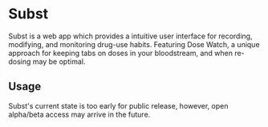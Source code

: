 # Subst

Subst is a web app which provides a intuitive user interface for recording, modifying, and monitoring drug-use habits.
Featuring Dose Watch, a unique approach for keeping tabs on doses in your bloodstream, and when re-dosing may be optimal.

## Usage

Subst's current state is too early for public release, however, open alpha/beta access may arrive in the future.
